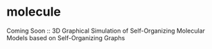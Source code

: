 # molecule
Coming Soon :: 3D Graphical Simulation of Self-Organizing Molecular Models based on Self-Organizing Graphs
